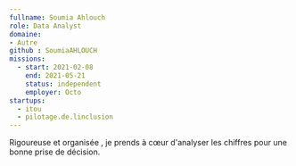 ```yaml
---
fullname: Soumia Ahlouch
role: Data Analyst
domaine:
- Autre
github : SoumiaAHLOUCH
missions:
  - start: 2021-02-08
    end: 2021-05-21
    status: independent
    employer: Octo
startups:
  - itou
  - pilotage.de.linclusion
---
```


Rigoureuse et organisée , je prends à cœur d'analyser les chiffres pour une bonne prise de décision. 
